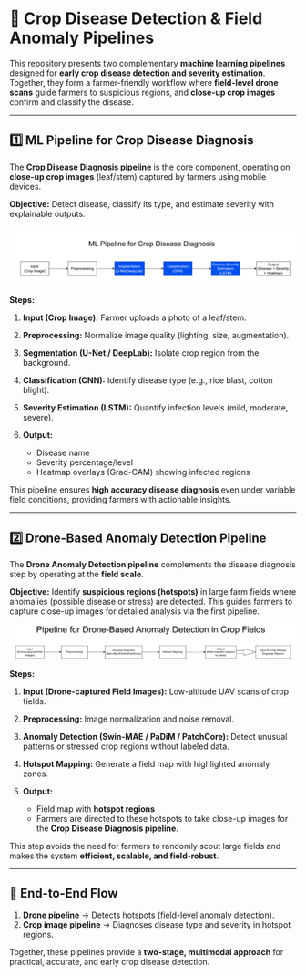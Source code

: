 # 🌿 Crop Disease Detection & Field Anomaly Pipelines

This repository presents two complementary **machine learning pipelines** designed for **early crop disease detection and severity estimation**. Together, they form a farmer-friendly workflow where **field-level drone scans** guide farmers to suspicious regions, and **close-up crop images** confirm and classify the disease.

---

## 1️⃣ ML Pipeline for Crop Disease Diagnosis

The **Crop Disease Diagnosis pipeline** is the core component, operating on **close-up crop images** (leaf/stem) captured by farmers using mobile devices.

**Objective:** Detect disease, classify its type, and estimate severity with explainable outputs.

![Crop Disease Diagnosis Pipeline](./Images/Crop_Disease_Diagnosis.png)

**Steps:**

1. **Input (Crop Image):** Farmer uploads a photo of a leaf/stem.
2. **Preprocessing:** Normalize image quality (lighting, size, augmentation).
3. **Segmentation (U-Net / DeepLab):** Isolate crop region from the background.
4. **Classification (CNN):** Identify disease type (e.g., rice blast, cotton blight).
5. **Severity Estimation (LSTM):** Quantify infection levels (mild, moderate, severe).
6. **Output:**

   * Disease name
   * Severity percentage/level
   * Heatmap overlays (Grad-CAM) showing infected regions

This pipeline ensures **high accuracy disease diagnosis** even under variable field conditions, providing farmers with actionable insights.

---

## 2️⃣ Drone-Based Anomaly Detection Pipeline

The **Drone Anomaly Detection pipeline** complements the disease diagnosis step by operating at the **field scale**.

**Objective:** Identify **suspicious regions (hotspots)** in large farm fields where anomalies (possible disease or stress) are detected. This guides farmers to capture close-up images for detailed analysis via the first pipeline.

![Drone Anomaly Detection Pipeline](./Images/Drone_Based_Anomaly_Detection.png)

**Steps:**

1. **Input (Drone-captured Field Images):** Low-altitude UAV scans of crop fields.
2. **Preprocessing:** Image normalization and noise removal.
3. **Anomaly Detection (Swin-MAE / PaDiM / PatchCore):** Detect unusual patterns or stressed crop regions without labeled data.
4. **Hotspot Mapping:** Generate a field map with highlighted anomaly zones.
5. **Output:**

   * Field map with **hotspot regions**
   * Farmers are directed to these hotspots to take close-up images for the **Crop Disease Diagnosis pipeline**.

This step avoids the need for farmers to randomly scout large fields and makes the system **efficient, scalable, and field-robust**.

---

## 🔗 End-to-End Flow

1. **Drone pipeline** → Detects hotspots (field-level anomaly detection).
2. **Crop image pipeline** → Diagnoses disease type and severity in hotspot regions.

Together, these pipelines provide a **two-stage, multimodal approach** for practical, accurate, and early crop disease detection.
